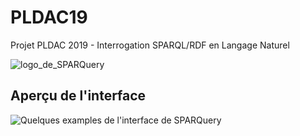 # PLDAC19
Projet PLDAC 2019 - Interrogation SPARQL/RDF en Langage Naturel

![logo_de_SPARQuery](https://github.com/Dorian25/sparquery/tree/master/gui-examples/sparquery.png?raw=true)

## Aperçu de l'interface 
![Quelques examples de l'interface de SPARQuery](https://github.com/Dorian25/sparquery/tree/master/gui-examples)
